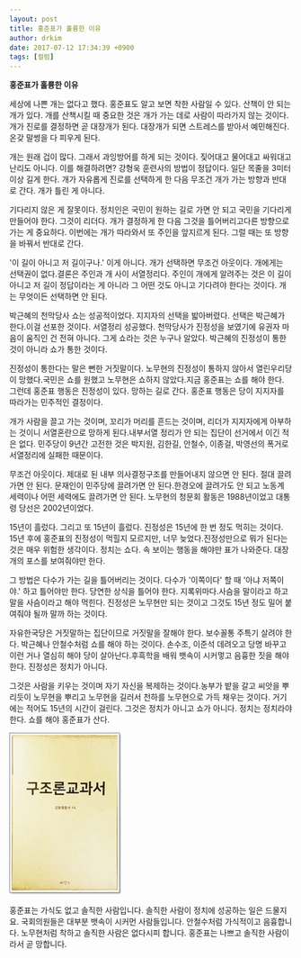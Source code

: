 ```yaml
---
layout: post
title: 홍준표가 훌륭한 이유
author: drkim
date: 2017-07-12 17:34:39 +0900
tags: [컬럼]
---
```


**홍준표가 훌륭한 이유**

  


세상에 나쁜 개는 없다고 했다. 홍준표도 알고 보면 착한 사람일 수 있다. 산책이 안 되는 개가 있다. 개를 산책시킬 때 중요한 것은 개가 가는 데로 사람이 따라가지 않는 것이다. 개가 진로를 결정하면 곧 대장개가 된다. 대장개가 되면 스트레스를 받아서 예민해진다. 온갖 말썽을 다 피우게 된다. 

  


개는 원래 겁이 많다. 그래서 과잉방어를 하게 되는 것이다. 짖어대고 물어대고 싸워대고 난리도 아니다. 이를 해결하려면? 강형욱 훈련사의 방법이 정답이다. 일단 목줄을 3미터 이상 길게 한다. 개가 자유롭게 진로를 선택하게 한 다음 무조건 개가 가는 방향과 반대로 간다. 개가 틀린 게 아니다.

  


기다리지 않은 게 잘못이다. 정치인은 국민이 원하는 길로 가면 안 되고 국민을 기다리게 만들어야 한다. 그것이 리더다. 개가 결정하게 한 다음 그것을 틀어버리고다른 방향으로 가는 게 중요하다. 이번에는 개가 따라와서 또 주인을 앞지르게 된다. 그럴 때는 또 방향을 바꿔서 반대로 간다.

  


'이 길이 아니고 저 길이구나.' 이게 아니다. 개가 선택하면 무조건 아웃이다. 개에게는 선택권이 없다.결론은 주인과 개 사이 서열정리다. 주인이 개에게 알려주는 것은 이 길이 아니고 저 길이 정답이라는 게 아니라 그 어떤 것도 아니고 기다려야 한다는 것이다. 개는 무엇이든 선택하면 안 된다.

  


박근혜의 천막당사 쇼는 성공적이었다. 지지자의 선택을 밟아버렸다. 선택은 박근혜가 한다.이걸 선포한 것이다. 서열정리 성공했다. 천막당사가 진정성을 보였기에 유권자 마음이 움직인 건 전혀 아니다. 그게 쇼라는 것은 누구나 알았다. 박근혜의 진정성이 통한 것이 아니라 쇼가 통한 것이다.

  


진정성이 통한다는 말은 뻔한 거짓말이다. 노무현의 진정성이 통하지 않아서 열린우리당이 망했다.국민은 쇼를 원했고 노무현은 쇼하지 않았다.지금 홍준표는 쇼를 해야 한다. 그런데 홍준표 행동은 진정성이 있다. 망하는 길로 간다. 홍준표 행동은 당이 지지자를 따라가는 민주적인 결정이다.

  


개가 사람을 끌고 가는 것이며, 꼬리가 머리를 흔드는 것이며, 리더가 지지자에게 아부하는 것이니 서열혼란으로 망하게 된다.내부서열 정리가 안 되는 집단이 선거에서 이긴 적은 없다. 민주당이 9년간 고전한 것은 박지원, 김한길, 안철수, 이종걸, 박영선의 폭거로 서열정리에 실패한 때문이다.

  


무조건 아웃이다. 제대로 된 내부 의사결정구조를 만들어내지 않으면 안 된다. 절대 끌려가면 안 된다. 문재인이 민주당에 끌려가면 안 된다.한경오에 끌려가도 안 되고 노동계 세력이나 어떤 세력에도 끌려가면 안 된다. 노무현의 청문회 활동은 1988년이었고 대통령 당선은 2002년이었다.

  


15년이 흘렀다. 그리고 또 15년이 흘렀다. 진정성은 15년에 한 번 정도 먹히는 것이다. 15년 후에 홍준표의 진정성이 먹힐지 모르지만, 너무 늦었다.진정성만으로 뭐가 된다는 것은 매우 위험한 생각이다. 정치는 쇼다. 속 보이는 행동을 해야만 표가 나와준다. 대장개의 포스를 보여줘야만 한다.

  


그 방법은 다수가 가는 길을 틀어버리는 것이다. 다수가 '이쪽이다' 할 때 '아냐 저쪽이야.' 하고 틀어야만 한다. 당연한 상식을 틀어야 한다. 지록위마다.사슴을 말이라고 하고 말을 사슴이라고 해야 먹힌다. 진정성은 노무현만 되는 것이고 그것도 15년 정도 밀어 붙여줘야 될까 말까 하는 것이다.

  


자유한국당은 거짓말하는 집단이므로 거짓말을 잘해야 한다. 보수꼴통 주특기 살려야 한다. 박근혜나 안철수처럼 쇼를 해야 하는 것이다. 손수조, 이준석 데려오고 당명 바꾸고 이런 거나 열심히 해야 당이 살아난다.후흑학을 배워 뱃속이 시커멓고 음흉한 짓을 해야 한다. 진정성은 정치가 아니다.

  


그것은 사람을 키우는 것이며 자기 자신을 복제하는 것이다.농부가 밭을 갈고 씨앗을 뿌리듯이 노무현을 뿌리고 노무현을 길러서 천하를 노무현으로 가득 채우는 것이다. 거기에는 적어도 15년의 시간이 걸린다. 그것은 정치가 아니고 쇼가 아니다. 정치는 정치라야 한다. 쇼를 해야 홍준표가 산다.

  


  



![](/files/attach/images/199/715/864/0.jpg)   


  


홍준표는 가식도 없고 솔직한 사람입니다. 솔직한 사람이 정치에 성공하는 일은 드물지요. 국회의원들은 대부분 뱃속이 시커먼 사람들입니다. 안철수처럼 가식적이고 음흉합니다. 노무현처럼 착하고 솔직한 사람은 없다시피 합니다. 홍준표는 나쁘고 솔직한 사람이라서 곧 망합니다.